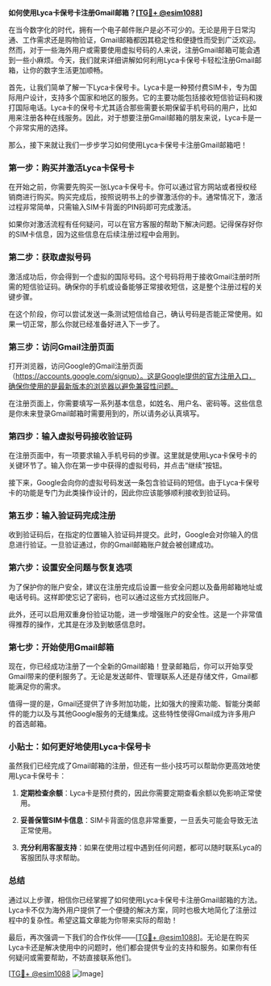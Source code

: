 **如何使用Lyca卡保号卡注册Gmail邮箱？[[TG💪+ @esim1088](https://t.me/s/esim1088)]**

在当今数字化的时代，拥有一个电子邮件账户是必不可少的。无论是用于日常沟通、工作需求还是购物验证，Gmail邮箱都因其稳定性和便捷性而受到广泛欢迎。然而，对于一些海外用户或需要使用虚拟号码的人来说，注册Gmail邮箱可能会遇到一些小麻烦。今天，我们就来详细讲解如何利用Lyca卡保号卡轻松注册Gmail邮箱，让你的数字生活更加顺畅。

首先，让我们简单了解一下Lyca卡保号卡。Lyca卡是一种预付费SIM卡，专为国际用户设计，支持多个国家和地区的服务。它的主要功能包括接收短信验证码和拨打国际电话。Lyca卡的保号卡尤其适合那些需要长期保留手机号码的用户，比如用来注册各种在线服务。因此，对于想要注册Gmail邮箱的朋友来说，Lyca卡是一个非常实用的选择。

那么，接下来就让我们一步步学习如何使用Lyca卡保号卡注册Gmail邮箱吧！

### **第一步：购买并激活Lyca卡保号卡**
在开始之前，你需要先购买一张Lyca卡保号卡。你可以通过官方网站或者授权经销商进行购买。购买完成后，按照说明书上的步骤激活你的卡。通常情况下，激活过程非常简单，只需输入SIM卡背面的PIN码即可完成激活。

如果你对激活流程有任何疑问，可以在官方客服的帮助下解决问题。记得保存好你的SIM卡信息，因为这些信息在后续注册过程中会用到。

### **第二步：获取虚拟号码**
激活成功后，你会得到一个虚拟的国际号码。这个号码将用于接收Gmail注册时所需的短信验证码。确保你的手机或设备能够正常接收短信，这是整个注册过程的关键步骤。

在这个阶段，你可以尝试发送一条测试短信给自己，确认号码是否能正常使用。如果一切正常，那么你就已经准备好进入下一步了。

### **第三步：访问Gmail注册页面**
打开浏览器，访问Google的Gmail注册页面（https://accounts.google.com/signup）。这是Google提供的官方注册入口，确保你使用的是最新版本的浏览器以避免兼容性问题。

在注册页面上，你需要填写一系列基本信息，如姓名、用户名、密码等。这些信息是你未来登录Gmail邮箱时需要用到的，所以请务必认真填写。

### **第四步：输入虚拟号码接收验证码**
在注册页面中，有一项要求输入手机号码的步骤。这里就是使用Lyca卡保号卡的关键环节了。输入你在第一步中获得的虚拟号码，并点击“继续”按钮。

接下来，Google会向你的虚拟号码发送一条包含验证码的短信。由于Lyca卡保号卡的功能是专门为此类操作设计的，因此你应该能够顺利接收到验证码。

### **第五步：输入验证码完成注册**
收到验证码后，在指定的位置输入验证码并提交。此时，Google会对你输入的信息进行验证。一旦验证通过，你的Gmail邮箱账户就会被创建成功。

### **第六步：设置安全问题与恢复选项**
为了保护你的账户安全，建议在注册完成后设置一些安全问题以及备用邮箱地址或电话号码。这样即使忘记了密码，也可以通过这些方式找回账户。

此外，还可以启用双重身份验证功能，进一步增强账户的安全性。这是一个非常值得推荐的操作，尤其是在涉及到敏感信息时。

### **第七步：开始使用Gmail邮箱**
现在，你已经成功注册了一个全新的Gmail邮箱！登录邮箱后，你可以开始享受Gmail带来的便利服务了。无论是发送邮件、管理联系人还是存储文件，Gmail都能满足你的需求。

值得一提的是，Gmail还提供了许多附加功能，比如强大的搜索功能、智能分类邮件的能力以及与其他Google服务的无缝集成。这些特性使得Gmail成为许多用户的首选邮箱。

### **小贴士：如何更好地使用Lyca卡保号卡**
虽然我们已经完成了Gmail邮箱的注册，但还有一些小技巧可以帮助你更高效地使用Lyca卡保号卡：

1. **定期检查余额**：Lyca卡是预付费的，因此你需要定期查看余额以免影响正常使用。
   
2. **妥善保管SIM卡信息**：SIM卡背面的信息非常重要，一旦丢失可能会导致无法正常使用。

3. **充分利用客服支持**：如果在使用过程中遇到任何问题，都可以随时联系Lyca的客服团队寻求帮助。

### **总结**
通过以上步骤，相信你已经掌握了如何使用Lyca卡保号卡注册Gmail邮箱的方法。Lyca卡不仅为海外用户提供了一个便捷的解决方案，同时也极大地简化了注册过程中的复杂性。希望这篇文章能为你带来实际的帮助！

最后，再次强调一下我们的合作伙伴——[[TG💪+ @esim1088](https://t.me/s/esim1088)]。无论是在购买Lyca卡还是解决使用中的问题时，他们都会提供专业的支持和服务。如果你有任何疑问或需要帮助，不妨直接联系他们。

[[TG💪+ @esim1088](https://t.me/s/esim1088) ![Image](https://i.postimg.cc/4NQfJmqS/Snipaste-2025-05-13-00-14-12.png)]